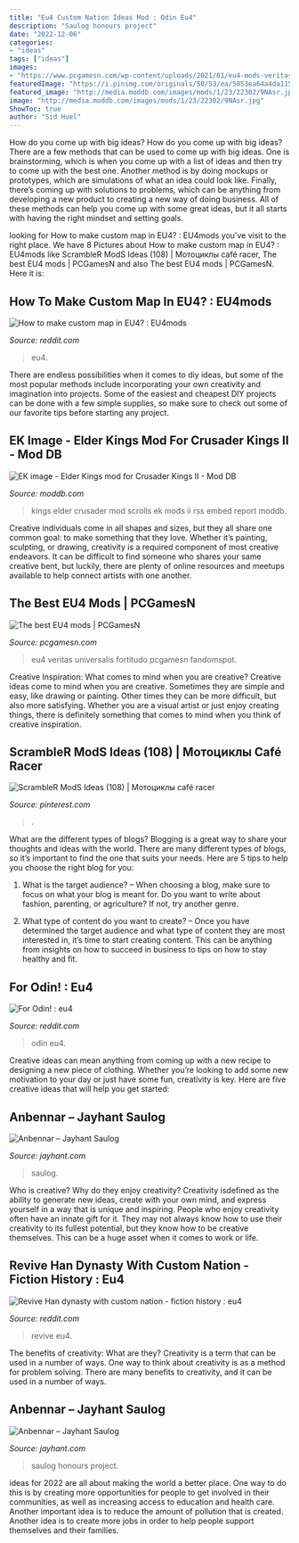 ```yaml
---
title: "Eu4 Custom Nation Ideas Mod : Odin Eu4"
description: "Saulog honours project"
date: "2022-12-06"
categories:
- "ideas"
tags: ["ideas"]
images:
- "https://www.pcgamesn.com/wp-content/uploads/2021/01/eu4-mods-veritas-740x416.jpg"
featuredImage: "https://i.pinimg.com/originals/50/53/ea/5053ea64a4da115d41e9c06953442c7b.jpg"
featured_image: "http://media.moddb.com/images/mods/1/23/22302/9NAsr.jpg"
image: "http://media.moddb.com/images/mods/1/23/22302/9NAsr.jpg"
ShowToc: true
author: "Sid Huel"
---
```



How do you come up with big ideas?
How do you come up with big ideas? There are a few methods that can be used to come up with big ideas. One is brainstorming, which is when you come up with a list of ideas and then try to come up with the best one. Another method is by doing mockups or prototypes, which are simulations of what an idea could look like. Finally, there’s coming up with solutions to problems, which can be anything from developing a new product to creating a new way of doing business. All of these methods can help you come up with some great ideas, but it all starts with having the right mindset and setting goals.

	

		
looking for How to make custom map in EU4? : EU4mods you've visit to the right place. We have 8 Pictures about How to make custom map in EU4? : EU4mods like ScrambleR ModS Ideas (108) | Мотоциклы café racer, The best EU4 mods | PCGamesN and also The best EU4 mods | PCGamesN. Here it is:
		
    
## How To Make Custom Map In EU4? : EU4mods

<img loading=lazy src="https://preview.redd.it/2l05ljmx6ng71.png?width=640&amp;height=360&amp;crop=smart&amp;auto=webp&amp;s=de16844a6a9148d680e3315680a342270b649bcd" onerror="this.onerror=null;this.src='https://tse2.mm.bing.net/th?id=OIP.e34OpZroni7coJ-eMhbP7gHaEK&amp;pid=15.1';" alt="How to make custom map in EU4? : EU4mods">

_Source: reddit.com_

>eu4. 

	

There are endless possibilities when it comes to diy ideas, but some of the most popular methods include incorporating your own creativity and imagination into projects. Some of the easiest and cheapest DIY projects can be done with a few simple supplies, so make sure to check out some of our favorite tips before starting any project.

    
## EK Image - Elder Kings Mod For Crusader Kings II - Mod DB

<img loading=lazy src="http://media.moddb.com/images/mods/1/23/22302/9NAsr.jpg" onerror="this.onerror=null;this.src='https://tse4.mm.bing.net/th?id=OIP.w813CyTAw9zevVFx54HprAHaEq&amp;pid=15.1';" alt="EK image - Elder Kings mod for Crusader Kings II - Mod DB">

_Source: moddb.com_

>kings elder crusader mod scrolls ek mods ii rss embed report moddb. 

	

Creative individuals come in all shapes and sizes, but they all share one common goal: to make something that they love. Whether it’s painting, sculpting, or drawing, creativity is a required component of most creative endeavors. It can be difficult to find someone who shares your same creative bent, but luckily, there are plenty of online resources and meetups available to help connect artists with one another.

    
## The Best EU4 Mods | PCGamesN

<img loading=lazy src="https://www.pcgamesn.com/wp-content/uploads/2021/01/eu4-mods-veritas-740x416.jpg" onerror="this.onerror=null;this.src='https://tse4.mm.bing.net/th?id=OIP.5Lgfgwbd63f_n7yLjyMv8QHaEK&amp;pid=15.1';" alt="The best EU4 mods | PCGamesN">

_Source: pcgamesn.com_

>eu4 veritas universalis fortitudo pcgamesn fandomspot. 

	

Creative Inspiration: What comes to mind when you are creative?
Creative ideas come to mind when you are creative. Sometimes they are simple and easy, like drawing or painting. Other times they can be more difficult, but also more satisfying. Whether you are a visual artist or just enjoy creating things, there is definitely something that comes to mind when you think of creative inspiration.

    
## ScrambleR ModS Ideas (108) | Мотоциклы Café Racer

<img loading=lazy src="https://i.pinimg.com/originals/50/53/ea/5053ea64a4da115d41e9c06953442c7b.jpg" onerror="this.onerror=null;this.src='https://tse1.mm.bing.net/th?id=OIP.zk7We-OA7XC7mHdwZBzQzQHaEK&amp;pid=15.1';" alt="ScrambleR ModS Ideas (108) | Мотоциклы café racer">

_Source: pinterest.com_

>. 

	

What are the different types of blogs?
Blogging is a great way to share your thoughts and ideas with the world. There are many different types of blogs, so it’s important to find the one that suits your needs. Here are 5 tips to help you choose the right blog for you: 
1. What is the target audience? – When choosing a blog, make sure to focus on what your blog is meant for. Do you want to write about fashion, parenting, or agriculture? If not, try another genre. 

2. What type of content do you want to create? – Once you have determined the target audience and what type of content they are most interested in, it’s time to start creating content. This can be anything from insights on how to succeed in business to tips on how to stay healthy and fit. 


    
## For Odin! : Eu4

<img loading=lazy src="https://i.redd.it/6eje8qke0oo21.jpg" onerror="this.onerror=null;this.src='https://tse1.mm.bing.net/th?id=OIP.8utIy28Vt7wGfgTkJBpqawHaEK&amp;pid=15.1';" alt="For Odin! : eu4">

_Source: reddit.com_

>odin eu4. 

	

Creative ideas can mean anything from coming up with a new recipe to designing a new piece of clothing. Whether you’re looking to add some new motivation to your day or just have some fun, creativity is key. Here are five creative ideas that will help you get started: 

    
## Anbennar – Jayhant Saulog

<img loading=lazy src="https://jayhant.com/wp-content/uploads/2019/04/anbennar-showcase-10.png" onerror="this.onerror=null;this.src='https://tse3.mm.bing.net/th?id=OIP.UhY6fO8o_Wwdrg7naF8G2QHaEK&amp;pid=15.1';" alt="Anbennar – Jayhant Saulog">

_Source: jayhant.com_

>saulog. 

	

Who is creative? Why do they enjoy creativity?
Creativity isdefined as the ability to generate new ideas, create with your own mind, and express yourself in a way that is unique and inspiring. People who enjoy creativity often have an innate gift for it. They may not always know how to use their creativity to its fullest potential, but they know how to be creative themselves. This can be a huge asset when it comes to work or life.

    
## Revive Han Dynasty With Custom Nation - Fiction History : Eu4

<img loading=lazy src="https://i.redd.it/0fiunmjre9y41.jpg" onerror="this.onerror=null;this.src='https://tse2.mm.bing.net/th?id=OIP.CUnqAA7IJeZzCOC3iRqe4wHaEK&amp;pid=15.1';" alt="Revive Han dynasty with custom nation - fiction history : eu4">

_Source: reddit.com_

>revive eu4. 

	

The benefits of creativity: What are they?
Creativity is a term that can be used in a number of ways. One way to think about creativity is as a method for problem solving. There are many benefits to creativity, and it can be used in a number of ways.

    
## Anbennar – Jayhant Saulog

<img loading=lazy src="https://jayhant.com/wp-content/uploads/2019/04/anbennar-showcase-06.png" onerror="this.onerror=null;this.src='https://tse4.mm.bing.net/th?id=OIP.i4J5nt631rsiBdFR9IqfaAHaEJ&amp;pid=15.1';" alt="Anbennar – Jayhant Saulog">

_Source: jayhant.com_

>saulog honours project. 

	

ideas for 2022 are all about making the world a better place. One way to do this is by creating more opportunities for people to get involved in their communities, as well as increasing access to education and health care. Another important idea is to reduce the amount of pollution that is created. Another idea is to create more jobs in order to help people support themselves and their families.

